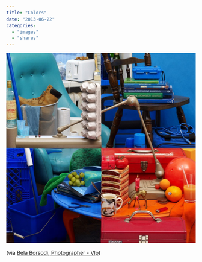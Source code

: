 ```yaml
---
title: "Colors"
date: "2013-06-22"
categories: 
  - "images"
  - "shares"
---
```


![](images/tumblr_mosee9PlIx1qz4vrlo1_1280-1024x1024.jpg)

(via [Bela Borsodi, Photographer - Vlp](http://www.belaborsodi.com/advertising/vlp#0))
